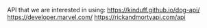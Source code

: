API that we are interested in using:
https://kinduff.github.io/dog-api/
https://developer.marvel.com/
 https://rickandmortyapi.com/api
